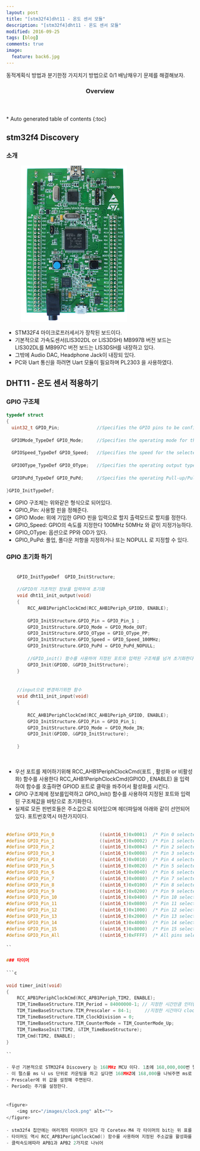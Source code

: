 ```yaml
---
layout: post
title: "[stm32f4]dht11 - 온도 센서 모듈"
description: "[stm32f4]dht11 - 온도 센서 모듈" 
modified: 2016-09-25
tags: [blog]
comments: true
image:
  feature: back6.jpg
---
```


동적계획식 방법과 분기한정 가지치기 방법으로 0/1 배낭채우기 문제를 해결해보자.
 


<section id="table-of-contents" class="toc">
  <header>
    <h3>Overview</h3>
  </header>
<div id="drawer" markdown="1">
*  Auto generated table of contents
{:toc}
</div>
</section><!-- /#table-of-contents -->



## stm32f4 Discovery

### 소개
<figure>
	<img src="/images/stm32f4.png" alt="">
</figure>

- STM32F4 마이크로프러세서가 장착된 보드이다.
- 기본적으로 가속도센서(LIS302DL or LIS3DSH) MB997B 버전 보드는 LIS302DL를 MB997C 버전 보드는 LIS3DSH를 내장하고 있다.
- 그밖에 Audio DAC, Headphone Jack이 내장되 있다.
- PC와 Uart 통신을 하려면 Uart 모듈이 필요하며 PL2303 을 사용하였다.
 
## DHT11 - 온도 센서 적용하기

### GPIO 구조체
```c
typedef struct
{
  uint32_t GPIO_Pin;              //Specifies the GPIO pins to be configured.

  GPIOMode_TypeDef GPIO_Mode;     //Specifies the operating mode for the selected pins.

  GPIOSpeed_TypeDef GPIO_Speed;   //Specifies the speed for the selected pins.

  GPIOOType_TypeDef GPIO_OType;   //Specifies the operating output type for the selected pins.

  GPIOPuPd_TypeDef GPIO_PuPd;     //Specifies the operating Pull-up/Pull down for the selected pins.

}GPIO_InitTypeDef;

```
- GPIO 구조체는 위와같은 형식으로 되어있다. 
- GPIO_Pin: 사용할 핀을 정해준다.
- GPIO Mode: 위에 기입한 GPIO 핀을 입력으로 할지 출력모드로 할지를 정한다.
- GPIO_Speed: GPIO의 속도를 지정한다 100MHz 50MHz 와 같이 지정가능하다.  
- GPIO_OType: 옵션으로 PP와 OD가 있다.
- GPIO_PuPd: 풀업, 풀다운 저항을 지정하거나 또는 NOPULL 로 지정할 수 있다. 

### GPIO 초기화 하기

```c

	GPIO_InitTypeDef  GPIO_InitStructure;

	//GPIO의 기초적인 정보를 입력하여 초기화
	void dht11_init_output(void)
	{
		RCC_AHB1PeriphClockCmd(RCC_AHB1Periph_GPIOD, ENABLE);

		GPIO_InitStructure.GPIO_Pin = GPIO_Pin_1 ;
		GPIO_InitStructure.GPIO_Mode = GPIO_Mode_OUT;
		GPIO_InitStructure.GPIO_OType = GPIO_OType_PP;
		GPIO_InitStructure.GPIO_Speed = GPIO_Speed_100MHz;
		GPIO_InitStructure.GPIO_PuPd = GPIO_PuPd_NOPULL;
		
		//GPIO_init() 함수를 사용하여 지정된 포트와 입력된 구조체를 넘겨 초기화한다.
		GPIO_Init(GPIOD, &GPIO_InitStructure);   
	}

	
	//input으로 변경하기위한 함수
	void dht11_init_input(void)
	{

		RCC_AHB1PeriphClockCmd(RCC_AHB1Periph_GPIOD, ENABLE);
		GPIO_InitStructure.GPIO_Pin = GPIO_Pin_1;
		GPIO_InitStructure.GPIO_Mode = GPIO_Mode_IN;
		GPIO_Init(GPIOD, &GPIO_InitStructure);

	}
	
	
```

- 우선 포트를 제어하기위해 RCC_AHB1PeriphClockCmd(포트 , 활성화 or 비활성화) 함수를 사용한다 RCC_AHB1PeriphClockCmd(GPIOD , ENABLE) 을 입력하여 함수를 호출하면 GPIOD 포트로 클락을 쏴주어서 활성화를 시킨다.
- GPIO 구조체에 정보를입력하고 GPIO_Init() 함수를 사용하여 지정된 포트와 입력된 구조체값을 바탕으로 초기화한다.
- 실제로 모든 핀번호들은 주소값으로 되어있으며 헤더파일에 아래와 같이 선언되어있다. 포트번호역시 마찬가지이다.

```c

#define GPIO_Pin_0                 ((uint16_t)0x0001)  /* Pin 0 selected */
#define GPIO_Pin_1                 ((uint16_t)0x0002)  /* Pin 1 selected */
#define GPIO_Pin_2                 ((uint16_t)0x0004)  /* Pin 2 selected */
#define GPIO_Pin_3                 ((uint16_t)0x0008)  /* Pin 3 selected */
#define GPIO_Pin_4                 ((uint16_t)0x0010)  /* Pin 4 selected */
#define GPIO_Pin_5                 ((uint16_t)0x0020)  /* Pin 5 selected */
#define GPIO_Pin_6                 ((uint16_t)0x0040)  /* Pin 6 selected */
#define GPIO_Pin_7                 ((uint16_t)0x0080)  /* Pin 7 selected */
#define GPIO_Pin_8                 ((uint16_t)0x0100)  /* Pin 8 selected */
#define GPIO_Pin_9                 ((uint16_t)0x0200)  /* Pin 9 selected */
#define GPIO_Pin_10                ((uint16_t)0x0400)  /* Pin 10 selected */
#define GPIO_Pin_11                ((uint16_t)0x0800)  /* Pin 11 selected */
#define GPIO_Pin_12                ((uint16_t)0x1000)  /* Pin 12 selected */
#define GPIO_Pin_13                ((uint16_t)0x2000)  /* Pin 13 selected */
#define GPIO_Pin_14                ((uint16_t)0x4000)  /* Pin 14 selected */
#define GPIO_Pin_15                ((uint16_t)0x8000)  /* Pin 15 selected */
#define GPIO_Pin_All               ((uint16_t)0xFFFF)  /* All pins selected */

``

### 타이머

```c

void timer_init(void)
{
	RCC_APB1PeriphClockCmd(RCC_APB1Periph_TIM2, ENABLE);
	TIM_TimeBaseStructure.TIM_Period = 84000000-1; // 지정한 시간만큼 인터럽트가 발생한다.
	TIM_TimeBaseStructure.TIM_Prescaler = 84-1;		//지정한 시간마다 clock이 발생한다. 
	TIM_TimeBaseStructure.TIM_ClockDivision = 0;
	TIM_TimeBaseStructure.TIM_CounterMode = TIM_CounterMode_Up;
	TIM_TimeBaseInit(TIM2, &TIM_TimeBaseStructure);
	TIM_Cmd(TIM2, ENABLE);
}

``

- 우선 기본적으로 STM32F4 Discovery 는 168MHz MCU 이다. 1초에 168,000,000번 펄스가 발생한다는 말이다. 
- 이 펄스를 ms 나 us 단위로 카운팅을 하고 싶다면 168MHZ에 168,000을 나눠주면 ms로 카운팅 가능하고 168,000,000으로 나눠주면 us로 카운팅 가능하다. 즉 이말은 168,000 번 마다 또는 168,000,000번 마다 카운터를 증가시키라는 의미이다.
- Prescaler에 위 값을 설정해 주면된다. 
- Period는 주기를 설정한다. 


<figure>
	<img src="/images/clock.png" alt="">
</figure>

- stm32f4 칩안에는 여러개의 타이머가 있다 각 Coretex-M4 각 타이머의 bit는 위 표를 참고하자. TIM2와 TIM5는 32bit를 지원한다.
- 타이머도 역시 RCC_APB1PeriphClockCmd() 함수를 사용하여 지정된 주소값을 활성화를 시켜줘야한다.
- 클럭속도에따라 APB1과 APB2 2가지로 나뉘어



